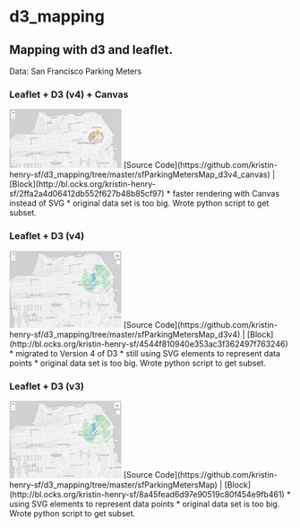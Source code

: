 # d3_mapping

## Mapping with d3 and leaflet.

Data: San Francisco Parking Meters


### Leaflet + D3 (v4) + Canvas
<img src="d3v4Canvas.jpg" width="200">
[Source Code](https://github.com/kristin-henry-sf/d3_mapping/tree/master/sfParkingMetersMap_d3v4_canvas) | [Block](http://bl.ocks.org/kristin-henry-sf/2ffa2a4d06412db552f627b48b85cf97)
* faster rendering with Canvas instead of SVG
* original data set is too big. Wrote python script to get subset.




### Leaflet + D3 (v4)
<img src="oneMileRadius_sm.jpg" width="200">
[Source Code](https://github.com/kristin-henry-sf/d3_mapping/tree/master/sfParkingMetersMap_d3v4) | [Block](http://bl.ocks.org/kristin-henry-sf/4544f810940e353ac3f362497f763246)
* migrated to Version 4 of D3
* still using SVG elements to represent data points
* original data set is too big. Wrote python script to get subset.




### Leaflet + D3 (v3)
<img src="oneMileRadius_sm.jpg" width="200">
[Source Code](https://github.com/kristin-henry-sf/d3_mapping/tree/master/sfParkingMetersMap) | [Block](http://bl.ocks.org/kristin-henry-sf/8a45fead6d97e90519c80f454e9fb461)
* using SVG elements to represent data points
* original data set is too big. Wrote python script to get subset.




